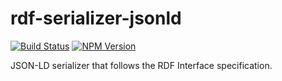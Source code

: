 # rdf-serializer-jsonld

[![Build Status](https://travis-ci.org/rdf-ext/rdf-serializer-jsonld.svg?branch=master)](https://travis-ci.org/rdf-ext/rdf-serializer-jsonld)
[![NPM Version](https://img.shields.io/npm/v/rdf-serializer-jsonld.svg?style=flat)](https://npm.im/rdf-serializer-jsonld)

JSON-LD serializer that follows the RDF Interface specification.